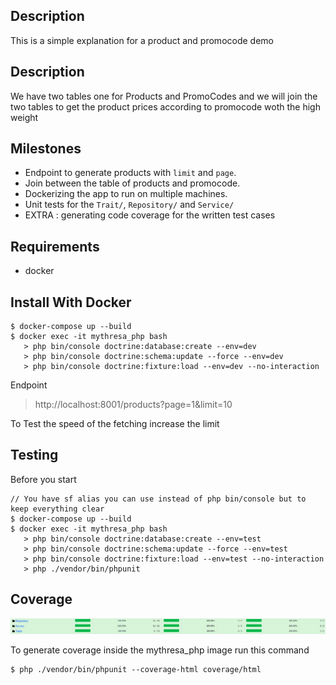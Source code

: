 ## Description
This is a simple explanation for a product and promocode demo

## Description
We have two tables one for Products and PromoCodes and we will join the two tables to get the product prices according to promocode woth the high weight

## Milestones
- Endpoint to generate products with `limit` and `page`.
- Join between the table of products and promocode.
- Dockerizing the app to run on multiple machines.
- Unit tests for the `Trait/`, `Repository/` and `Service/`
- EXTRA : generating code coverage for the written test cases

## Requirements
- docker

## Install With Docker
```shell script
$ docker-compose up --build
$ docker exec -it mythresa_php bash
   > php bin/console doctrine:database:create --env=dev
   > php bin/console doctrine:schema:update --force --env=dev
   > php bin/console doctrine:fixture:load --env=dev --no-interaction
```

Endpoint

> http://localhost:8001/products?page=1&limit=10

To Test the speed of the fetching increase the limit  


## Testing
Before you start
```shell script
// You have sf alias you can use instead of php bin/console but to keep everything clear
$ docker-compose up --build
$ docker exec -it mythresa_php bash
   > php bin/console doctrine:database:create --env=test
   > php bin/console doctrine:schema:update --force --env=test
   > php bin/console doctrine:fixture:load --env=test --no-interaction
   > php ./vendor/bin/phpunit
```

## Coverage
<p align="center">
    <img src="https://github.com/aa-ahmed-aa/ProductWithPromoCode/blob/master/symfony/1.png" alt="Coverage is awesome"/>
</p>

To generate coverage inside the mythresa_php image run this command
```shell script
$ php ./vendor/bin/phpunit --coverage-html coverage/html
```
